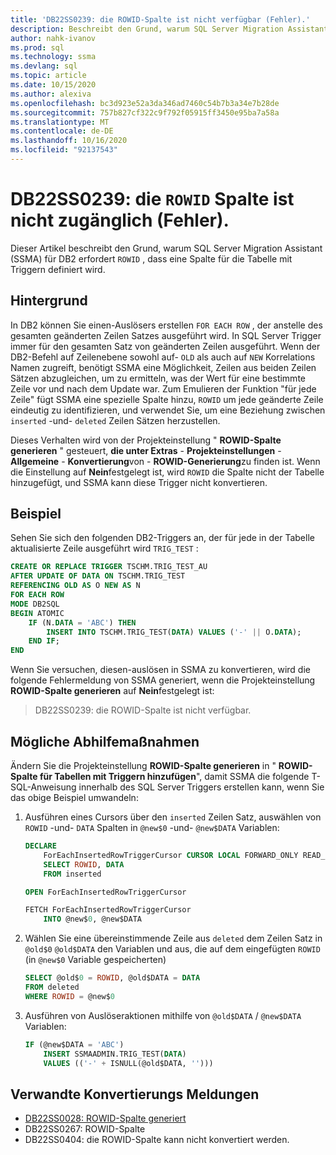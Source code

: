 ```yaml
---
title: 'DB22SS0239: die ROWID-Spalte ist nicht verfügbar (Fehler).'
description: Beschreibt den Grund, warum SQL Server Migration Assistant (SSMA) für DB2 erfordert, dass eine ROWID-Spalte definiert wird.
author: nahk-ivanov
ms.prod: sql
ms.technology: ssma
ms.devlang: sql
ms.topic: article
ms.date: 10/15/2020
ms.author: alexiva
ms.openlocfilehash: bc3d923e52a3da346ad7460c54b7b3a34e7b28de
ms.sourcegitcommit: 757b827cf322c9f792f05915ff3450e95ba7a58a
ms.translationtype: MT
ms.contentlocale: de-DE
ms.lasthandoff: 10/16/2020
ms.locfileid: "92137543"
---
```

# <a name="db22ss0239-rowid-column-not-accessible-error"></a>DB22SS0239: die `ROWID` Spalte ist nicht zugänglich (Fehler).

Dieser Artikel beschreibt den Grund, warum SQL Server Migration Assistant (SSMA) für DB2 erfordert `ROWID` , dass eine Spalte für die Tabelle mit Triggern definiert wird.

## <a name="background"></a>Hintergrund

In DB2 können Sie einen-Auslösers erstellen `FOR EACH ROW` , der anstelle des gesamten geänderten Zeilen Satzes ausgeführt wird. In SQL Server Trigger immer für den gesamten Satz von geänderten Zeilen ausgeführt. Wenn der DB2-Befehl auf Zeilenebene sowohl auf- `OLD` als auch auf `NEW` Korrelations Namen zugreift, benötigt SSMA eine Möglichkeit, Zeilen aus beiden Zeilen Sätzen abzugleichen, um zu ermitteln, was der Wert für eine bestimmte Zeile vor und nach dem Update war. Zum Emulieren der Funktion "für jede Zeile" fügt SSMA eine spezielle Spalte hinzu, `ROWID` um jede geänderte Zeile eindeutig zu identifizieren, und verwendet Sie, um eine Beziehung zwischen `inserted` -und- `deleted` Zeilen Sätzen herzustellen.

Dieses Verhalten wird von der Projekteinstellung " **ROWID-Spalte generieren** " gesteuert, **die unter Extras**  -  **Projekteinstellungen**  -  **Allgemeine**  -  **Konvertierung**von  -  **ROWID-Generierung**zu finden ist. Wenn die Einstellung auf **Nein**festgelegt ist, wird `ROWID` die Spalte nicht der Tabelle hinzugefügt, und SSMA kann diese Trigger nicht konvertieren.

## <a name="example"></a>Beispiel

Sehen Sie sich den folgenden DB2-Triggers an, der für jede in der Tabelle aktualisierte Zeile ausgeführt wird `TRIG_TEST` :

```sql
CREATE OR REPLACE TRIGGER TSCHM.TRIG_TEST_AU
AFTER UPDATE OF DATA ON TSCHM.TRIG_TEST
REFERENCING OLD AS O NEW AS N
FOR EACH ROW
MODE DB2SQL
BEGIN ATOMIC
    IF (N.DATA = 'ABC') THEN
        INSERT INTO TSCHM.TRIG_TEST(DATA) VALUES ('-' || O.DATA);
    END IF;
END
```

Wenn Sie versuchen, diesen-auslösen in SSMA zu konvertieren, wird die folgende Fehlermeldung von SSMA generiert, wenn die Projekteinstellung **ROWID-Spalte generieren** auf **Nein**festgelegt ist:

> DB22SS0239: die ROWID-Spalte ist nicht verfügbar.

## <a name="possible-remedies"></a>Mögliche Abhilfemaßnahmen

Ändern Sie die Projekteinstellung **ROWID-Spalte generieren** in " **ROWID-Spalte für Tabellen mit Triggern hinzufügen**", damit SSMA die folgende T-SQL-Anweisung innerhalb des SQL Server Triggers erstellen kann, wenn Sie das obige Beispiel umwandeln:

1) Ausführen eines Cursors über den `inserted` Zeilen Satz, auswählen von `ROWID` -und- `DATA` Spalten in `@new$0` -und- `@new$DATA` Variablen:

    ```sql
    DECLARE
        ForEachInsertedRowTriggerCursor CURSOR LOCAL FORWARD_ONLY READ_ONLY FOR
        SELECT ROWID, DATA
        FROM inserted

    OPEN ForEachInsertedRowTriggerCursor

    FETCH ForEachInsertedRowTriggerCursor
        INTO @new$0, @new$DATA
    ```

2) Wählen Sie eine übereinstimmende Zeile aus `deleted` dem Zeilen Satz in `@old$0` `@old$DATA` den Variablen und aus, die auf dem eingefügten `ROWID` (in `@new$0` Variable gespeicherten)

    ```sql
    SELECT @old$0 = ROWID, @old$DATA = DATA
    FROM deleted
    WHERE ROWID = @new$0
    ```

3) Ausführen von Auslöseraktionen mithilfe von `@old$DATA` / `@new$DATA` Variablen:

    ```sql
    IF (@new$DATA = 'ABC')
        INSERT SSMAADMIN.TRIG_TEST(DATA)
        VALUES (('-' + ISNULL(@old$DATA, '')))
    ```

## <a name="related-conversion-messages"></a>Verwandte Konvertierungs Meldungen

* [DB22SS0028: ROWID-Spalte generiert](db22ss0028.md)
* DB22SS0267: ROWID-Spalte
* DB22SS0404: die ROWID-Spalte kann nicht konvertiert werden.
